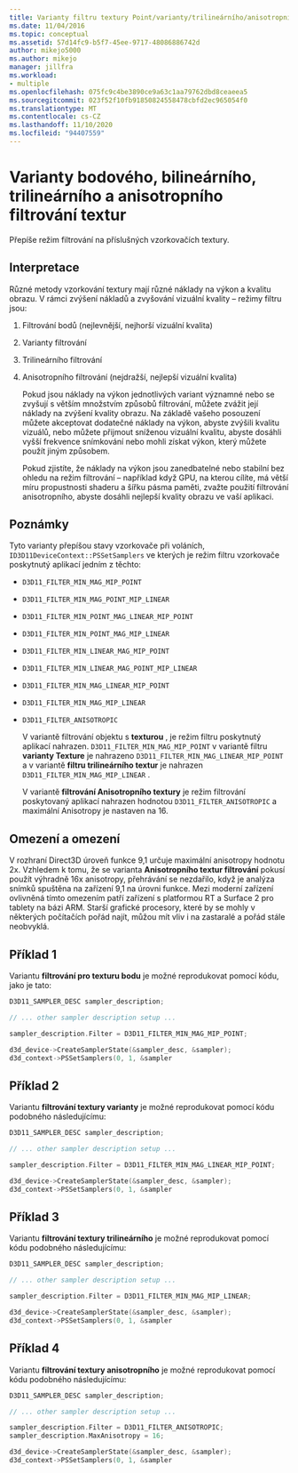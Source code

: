 ```yaml
---
title: Varianty filtru textury Point/varianty/trilineárního/anisotropního
ms.date: 11/04/2016
ms.topic: conceptual
ms.assetid: 57d14fc9-b5f7-45ee-9717-48086886742d
author: mikejo5000
ms.author: mikejo
manager: jillfra
ms.workload:
- multiple
ms.openlocfilehash: 075fc9c4be3890ce9a63c1aa79762dbd8ceaeea5
ms.sourcegitcommit: 023f52f10fb91850824558478cbfd2ec965054f0
ms.translationtype: MT
ms.contentlocale: cs-CZ
ms.lasthandoff: 11/10/2020
ms.locfileid: "94407559"
---
```

# <a name="point-bilinear-trilinear-and-anisotropic-texture-filtering-variants"></a>Varianty bodového, bilineárního, trilineárního a anisotropního filtrování textur
Přepíše režim filtrování na příslušných vzorkovačích textury.

## <a name="interpretation"></a>Interpretace
 Různé metody vzorkování textury mají různé náklady na výkon a kvalitu obrazu. V rámci zvýšení nákladů a zvyšování vizuální kvality – režimy filtru jsou:

1. Filtrování bodů (nejlevnější, nejhorší vizuální kvalita)

2. Varianty filtrování

3. Trilineárního filtrování

4. Anisotropního filtrování (nejdražší, nejlepší vizuální kvalita)

   Pokud jsou náklady na výkon jednotlivých variant významné nebo se zvyšují s větším množstvím způsobů filtrování, můžete zvážit její náklady na zvýšení kvality obrazu. Na základě vašeho posouzení můžete akceptovat dodatečné náklady na výkon, abyste zvýšili kvalitu vizuálů, nebo můžete přijmout sníženou vizuální kvalitu, abyste dosáhli vyšší frekvence snímkování nebo mohli získat výkon, který můžete použít jiným způsobem.

   Pokud zjistíte, že náklady na výkon jsou zanedbatelné nebo stabilní bez ohledu na režim filtrování – například když GPU, na kterou cílíte, má větší míru propustnosti shaderu a šířku pásma paměti, zvažte použití filtrování anisotropního, abyste dosáhli nejlepší kvality obrazu ve vaší aplikaci.

## <a name="remarks"></a>Poznámky
 Tyto varianty přepíšou stavy vzorkovače při voláních, `ID3D11DeviceContext::PSSetSamplers` ve kterých je režim filtru vzorkovače poskytnutý aplikací jedním z těchto:

- `D3D11_FILTER_MIN_MAG_MIP_POINT`

- `D3D11_FILTER_MIN_MAG_POINT_MIP_LINEAR`

- `D3D11_FILTER_MIN_POINT_MAG_LINEAR_MIP_POINT`

- `D3D11_FILTER_MIN_POINT_MAG_MIP_LINEAR`

- `D3D11_FILTER_MIN_LINEAR_MAG_MIP_POINT`

- `D3D11_FILTER_MIN_LINEAR_MAG_POINT_MIP_LINEAR`

- `D3D11_FILTER_MIN_MAG_LINEAR_MIP_POINT`

- `D3D11_FILTER_MIN_MAG_MIP_LINEAR`

- `D3D11_FILTER_ANISOTROPIC`

  V variantě filtrování objektu s **texturou** , je režim filtru poskytnutý aplikací nahrazen. `D3D11_FILTER_MIN_MAG_MIP_POINT` v variantě filtru **varianty Texture** je nahrazeno `D3D11_FILTER_MIN_MAG_LINEAR_MIP_POINT` a v variantě **filtru trilineárního textur** je nahrazen `D3D11_FILTER_MIN_MAG_MIP_LINEAR` .

  V variantě **filtrování Anisotropního textury** je režim filtrování poskytovaný aplikací nahrazen hodnotou `D3D11_FILTER_ANISOTROPIC` a maximální Anisotropy je nastaven na 16.

## <a name="restrictions-and-limitations"></a>Omezení a omezení
 V rozhraní Direct3D úroveň funkce 9,1 určuje maximální anisotropy hodnotu 2x. Vzhledem k tomu, že se varianta **Anisotropního textur filtrování** pokusí použít výhradně 16x anisotropy, přehrávání se nezdařilo, když je analýza snímků spuštěna na zařízení 9,1 na úrovni funkce. Mezi moderní zařízení ovlivněná tímto omezením patří zařízení s platformou RT a Surface 2 pro tablety na bázi ARM. Starší grafické procesory, které by se mohly v některých počítačích pořád najít, můžou mít vliv i na zastaralé a pořád stále neobvyklá.

## <a name="example-1"></a>Příklad 1
 Variantu **filtrování pro texturu bodu** je možné reprodukovat pomocí kódu, jako je tato:

```cpp
D3D11_SAMPLER_DESC sampler_description;

// ... other sampler description setup ...

sampler_description.Filter = D3D11_FILTER_MIN_MAG_MIP_POINT;

d3d_device->CreateSamplerState(&sampler_desc, &sampler);
d3d_context->PSSetSamplers(0, 1, &sampler
```

## <a name="example-2"></a>Příklad 2
 Variantu **filtrování textury varianty** je možné reprodukovat pomocí kódu podobného následujícímu:

```cpp
D3D11_SAMPLER_DESC sampler_description;

// ... other sampler description setup ...

sampler_description.Filter = D3D11_FILTER_MIN_MAG_LINEAR_MIP_POINT;

d3d_device->CreateSamplerState(&sampler_desc, &sampler);
d3d_context->PSSetSamplers(0, 1, &sampler
```

## <a name="example-3"></a>Příklad 3
 Variantu **filtrování textury trilineárního** je možné reprodukovat pomocí kódu podobného následujícímu:

```cpp
D3D11_SAMPLER_DESC sampler_description;

// ... other sampler description setup ...

sampler_description.Filter = D3D11_FILTER_MIN_MAG_MIP_LINEAR;

d3d_device->CreateSamplerState(&sampler_desc, &sampler);
d3d_context->PSSetSamplers(0, 1, &sampler
```

## <a name="example-4"></a>Příklad 4
 Variantu **filtrování textury anisotropního** je možné reprodukovat pomocí kódu podobného následujícímu:

```cpp
D3D11_SAMPLER_DESC sampler_description;

// ... other sampler description setup ...

sampler_description.Filter = D3D11_FILTER_ANISOTROPIC;
sampler_description.MaxAnisotropy = 16;

d3d_device->CreateSamplerState(&sampler_desc, &sampler);
d3d_context->PSSetSamplers(0, 1, &sampler
```
